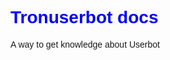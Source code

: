 


<html lang="en">

<head>

<title>Page Title</title>

<meta charset="UTF-8">

<meta name="viewport" content="width=device-width, initial-scale=1">

<style>

body {

  font-family: Arial, Helvetica, sans-serif;

}

</style>

</head>

<body>

<h1 style="color:blue;">Tronuserbot docs</h1>

<p>A way to get knowledge about Userbot</p>

</body>

</html>
